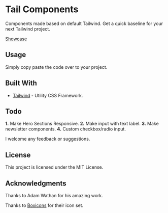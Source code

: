 # Tail Components

Components made based on default Tailwind. Get a quick baseline for your next Tailwind project.

[Showcase](https://rexdesign.dev/)

## Usage

Simply copy paste the code over to your project.

## Built With

* [Tailwind](https://tailwindcss.com/) - Utility CSS Framework.

## Todo

**1.** Make Hero Sections Responsive.
**2.** Make input with text label.
**3.** Make newsletter components.
**4.** Custom checkbox/radio input. 

I welcome any feedback or suggestions. 

## License

This project is licensed under the MIT License.

## Acknowledgments

Thanks to Adam Wathan for his amazing work.   
   
Thanks to [Boxicons](https://boxicons.com/) for their icon set.

